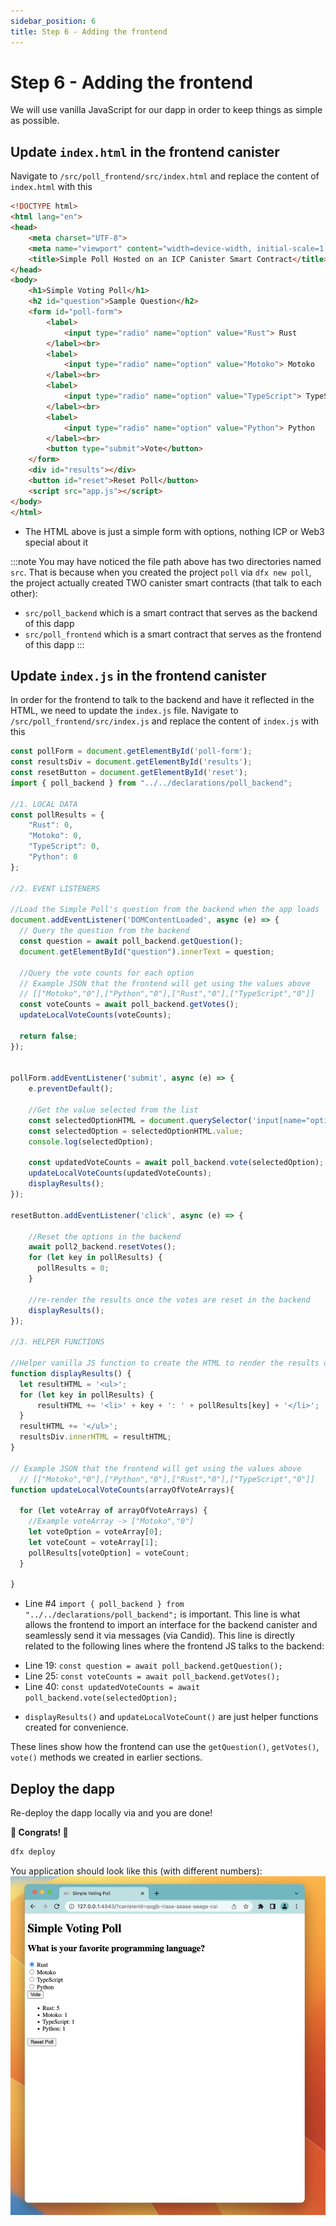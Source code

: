 ```yaml
---
sidebar_position: 6
title: Step 6 - Adding the frontend
---
```


# Step 6 - Adding the frontend

We will use vanilla JavaScript for our dapp in order to keep things as simple as possible.

## Update `index.html` in the frontend canister

Navigate to `/src/poll_frontend/src/index.html` and replace the content of `index.html` with this

```html
<!DOCTYPE html>
<html lang="en">
<head>
    <meta charset="UTF-8">
    <meta name="viewport" content="width=device-width, initial-scale=1.0">
    <title>Simple Poll Hosted on an ICP Canister Smart Contract</title>
</head>
<body>
    <h1>Simple Voting Poll</h1>
    <h2 id="question">Sample Question</h2>
    <form id="poll-form">
        <label>
            <input type="radio" name="option" value="Rust"> Rust
        </label><br>
        <label>
            <input type="radio" name="option" value="Motoko"> Motoko
        </label><br>
        <label>
            <input type="radio" name="option" value="TypeScript"> TypeScript
        </label><br>
        <label>
            <input type="radio" name="option" value="Python"> Python
        </label><br>
        <button type="submit">Vote</button>
    </form>
    <div id="results"></div>
    <button id="reset">Reset Poll</button>
    <script src="app.js"></script>
</body>
</html>
```
- The HTML above is just a simple form with options, nothing ICP or Web3 special about it


:::note
You may have noticed the file path above has two directories named `src`. That is because when you created the project `poll` via `dfx new poll`, the project actually created TWO canister smart contracts (that talk to each other):
* `src/poll_backend` which is a smart contract that serves as the backend of this dapp
* `src/poll_frontend` which is a smart contract that serves as the frontend of this dapp
:::

## Update `index.js` in the frontend canister

In order for the frontend to talk to the backend and have it reflected in the HTML, we need to update the `index.js` file. Navigate to `/src/poll_frontend/src/index.js` and replace the content of `index.js` with this


```javascript
const pollForm = document.getElementById('poll-form');
const resultsDiv = document.getElementById('results');
const resetButton = document.getElementById('reset');
import { poll_backend } from "../../declarations/poll_backend";

//1. LOCAL DATA
const pollResults = {
    "Rust": 0,
    "Motoko": 0,
    "TypeScript": 0,
    "Python": 0
};

//2. EVENT LISTENERS

//Load the Simple Poll's question from the backend when the app loads
document.addEventListener('DOMContentLoaded', async (e) => {
  // Query the question from the backend
  const question = await poll_backend.getQuestion();
  document.getElementById("question").innerText = question;

  //Query the vote counts for each option
  // Example JSON that the frontend will get using the values above
  // [["Motoko","0"],["Python","0"],["Rust","0"],["TypeScript","0"]]
  const voteCounts = await poll_backend.getVotes();
  updateLocalVoteCounts(voteCounts);

  return false;
});


pollForm.addEventListener('submit', async (e) => {
    e.preventDefault();

    //Get the value selected from the list
    const selectedOptionHTML = document.querySelector('input[name="option"]:checked');
    const selectedOption = selectedOptionHTML.value;
    console.log(selectedOption);

    const updatedVoteCounts = await poll_backend.vote(selectedOption);
    updateLocalVoteCounts(updatedVoteCounts);
    displayResults();
});

resetButton.addEventListener('click', async (e) => {
    
    //Reset the options in the backend
    await poll2_backend.resetVotes();
    for (let key in pollResults) {
      pollResults = 0;
    }

    //re-render the results once the votes are reset in the backend
    displayResults();
});

//3. HELPER FUNCTIONS

//Helper vanilla JS function to create the HTML to render the results of the poll
function displayResults() {
  let resultHTML = '<ul>';
  for (let key in pollResults) {
      resultHTML += '<li>' + key + ': ' + pollResults[key] + '</li>';
  }
  resultHTML += '</ul>';
  resultsDiv.innerHTML = resultHTML;
}

// Example JSON that the frontend will get using the values above
  // [["Motoko","0"],["Python","0"],["Rust","0"],["TypeScript","0"]]
function updateLocalVoteCounts(arrayOfVoteArrays){

  for (let voteArray of arrayOfVoteArrays) {
    //Example voteArray -> ["Motoko","0"]
    let voteOption = voteArray[0];
    let voteCount = voteArray[1];
    pollResults[voteOption] = voteCount;
  }

}
```

- Line #4 `import { poll_backend } from "../../declarations/poll_backend";` is important. This line is what allows the frontend to import an interface for the backend canister and seamlessly send it via messages (via Candid). This line is directly related to the following lines where the frontend JS talks to the backend:
* Line 19: `const question = await poll_backend.getQuestion();`
* Line 25: `const voteCounts = await poll_backend.getVotes();`
* Line 40: `const updatedVoteCounts = await poll_backend.vote(selectedOption);`
- `displayResults()` and `updateLocalVoteCount()` are just helper functions created for convenience.

These lines show how the frontend can use the `getQuestion()`, `getVotes()`, `vote()` methods we created in earlier sections.

## Deploy the dapp

Re-deploy the dapp locally via and you are done!

 **🎉 Congrats! 🎉**


```bash
dfx deploy
```

You application should look like this (with different numbers):
![picture 1](./_attachments/simple_voting_app.png)  



